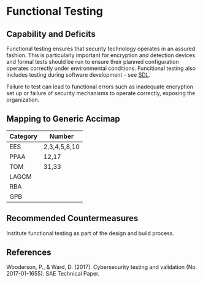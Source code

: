 # Functional Testing

## Capability and Deficits
Functional testing ensures that security technology operates in an assured fashion.  This is particularly important for encryption and detection devices and formal tests should 
be run to ensure their planned configuration operates correctly under environmental conditions.  Funcitional testing also includes testing during software development - see [SDL](https://github.com/thomasrichardmcevoy/FASST/blob/master/SDLDefine.md).

Failure to test can lead to functional errors such as inadequate encryption set up or failure of security mechanisms to operate correctly, exposing the organization.

## Mapping to Generic Accimap

|Category | Number |
| --- | --- |
|EES     | 2,3,4,5,8,10 |
|PPAA  | 12,17|
|TOM   |31,33|
|LAGCM ||
|RBA   ||
|GPB   ||

## Recommended Countermeasures

Institute functional testing as part of the design and build process.


## References
Wooderson, P., & Ward, D. (2017). Cybersecurity testing and validation (No. 2017-01-1655). SAE Technical Paper.
